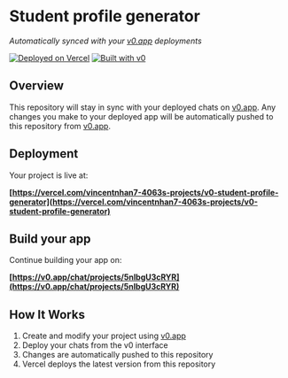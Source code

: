 # Student profile generator

*Automatically synced with your [v0.app](https://v0.app) deployments*

[![Deployed on Vercel](https://img.shields.io/badge/Deployed%20on-Vercel-black?style=for-the-badge&logo=vercel)](https://vercel.com/vincentnhan7-4063s-projects/v0-student-profile-generator)
[![Built with v0](https://img.shields.io/badge/Built%20with-v0.app-black?style=for-the-badge)](https://v0.app/chat/projects/5nIbgU3cRYR)

## Overview

This repository will stay in sync with your deployed chats on [v0.app](https://v0.app).
Any changes you make to your deployed app will be automatically pushed to this repository from [v0.app](https://v0.app).

## Deployment

Your project is live at:

**[https://vercel.com/vincentnhan7-4063s-projects/v0-student-profile-generator](https://vercel.com/vincentnhan7-4063s-projects/v0-student-profile-generator)**

## Build your app

Continue building your app on:

**[https://v0.app/chat/projects/5nIbgU3cRYR](https://v0.app/chat/projects/5nIbgU3cRYR)**

## How It Works

1. Create and modify your project using [v0.app](https://v0.app)
2. Deploy your chats from the v0 interface
3. Changes are automatically pushed to this repository
4. Vercel deploys the latest version from this repository